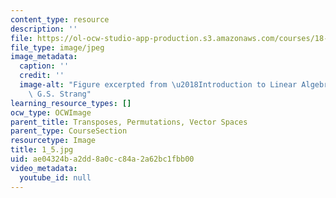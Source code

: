 ```yaml
---
content_type: resource
description: ''
file: https://ol-ocw-studio-app-production.s3.amazonaws.com/courses/18-06sc-linear-algebra-fall-2011/ae04324ba2dd8a0cc84a2a62bc1fbb00_1_5.jpg
file_type: image/jpeg
image_metadata:
  caption: ''
  credit: ''
  image-alt: "Figure excerpted from \u2018Introduction to Linear Algebra\u2019 by\
    \ G.S. Strang"
learning_resource_types: []
ocw_type: OCWImage
parent_title: Transposes, Permutations, Vector Spaces
parent_type: CourseSection
resourcetype: Image
title: 1_5.jpg
uid: ae04324b-a2dd-8a0c-c84a-2a62bc1fbb00
video_metadata:
  youtube_id: null
---
```

